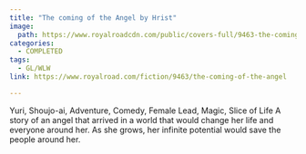 ```yaml
---
title: "The coming of the Angel by Hrist"
image:
  path: https://www.royalroadcdn.com/public/covers-full/9463-the-coming-of-the-angel.jpg
categories:
  - COMPLETED
tags:
  - GL/WLW
link: https://www.royalroad.com/fiction/9463/the-coming-of-the-angel

---
```

Yuri, Shoujo-ai, Adventure, Comedy, Female Lead, Magic, Slice of Life A story of an angel that arrived in a world that would change her life and everyone around her. As she grows, her infinite potential would save the people around her.

